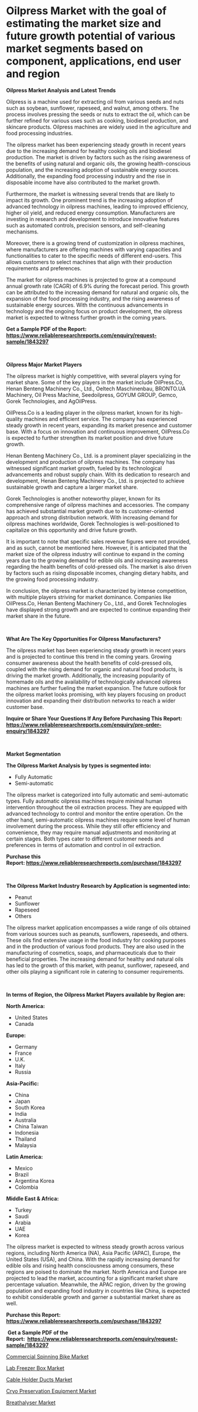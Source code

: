 <p><h1>Oilpress Market with the goal of estimating the market size and future growth potential of various market segments based on component, applications, end user and region</h1></p><p><strong>Oilpress Market Analysis and Latest Trends</strong></p>
<p><p>Oilpress is a machine used for extracting oil from various seeds and nuts such as soybean, sunflower, rapeseed, and walnut, among others. The process involves pressing the seeds or nuts to extract the oil, which can be further refined for various uses such as cooking, biodiesel production, and skincare products. Oilpress machines are widely used in the agriculture and food processing industries.</p><p>The oilpress market has been experiencing steady growth in recent years due to the increasing demand for healthy cooking oils and biodiesel production. The market is driven by factors such as the rising awareness of the benefits of using natural and organic oils, the growing health-conscious population, and the increasing adoption of sustainable energy sources. Additionally, the expanding food processing industry and the rise in disposable income have also contributed to the market growth.</p><p>Furthermore, the market is witnessing several trends that are likely to impact its growth. One prominent trend is the increasing adoption of advanced technology in oilpress machines, leading to improved efficiency, higher oil yield, and reduced energy consumption. Manufacturers are investing in research and development to introduce innovative features such as automated controls, precision sensors, and self-cleaning mechanisms.</p><p>Moreover, there is a growing trend of customization in oilpress machines, where manufacturers are offering machines with varying capacities and functionalities to cater to the specific needs of different end-users. This allows customers to select machines that align with their production requirements and preferences.</p><p>The market for oilpress machines is projected to grow at a compound annual growth rate (CAGR) of 6.9% during the forecast period. This growth can be attributed to the increasing demand for natural and organic oils, the expansion of the food processing industry, and the rising awareness of sustainable energy sources. With the continuous advancements in technology and the ongoing focus on product development, the oilpress market is expected to witness further growth in the coming years.</p></p>
<p><strong>Get a Sample PDF of the Report:&nbsp; <a href="https://www.reliableresearchreports.com/enquiry/request-sample/1843297">https://www.reliableresearchreports.com/enquiry/request-sample/1843297</a></strong></p>
<p>&nbsp;</p>
<p><strong>Oilpress Major Market Players</strong></p>
<p><p>The oilpress market is highly competitive, with several players vying for market share. Some of the key players in the market include OilPress.Co, Henan Benteng Machinery Co., Ltd., Oeltech Maschinenbau, BRONTO.UA Machinery, Oil Press Machine, Seedoilpress, GOYUM GROUP, Gemco, Gorek Technologies, and AgOilPress.</p><p>OilPress.Co is a leading player in the oilpress market, known for its high-quality machines and efficient service. The company has experienced steady growth in recent years, expanding its market presence and customer base. With a focus on innovation and continuous improvement, OilPress.Co is expected to further strengthen its market position and drive future growth.</p><p>Henan Benteng Machinery Co., Ltd. is a prominent player specializing in the development and production of oilpress machines. The company has witnessed significant market growth, fueled by its technological advancements and robust supply chain. With its dedication to research and development, Henan Benteng Machinery Co., Ltd. is projected to achieve sustainable growth and capture a larger market share.</p><p>Gorek Technologies is another noteworthy player, known for its comprehensive range of oilpress machines and accessories. The company has achieved substantial market growth due to its customer-oriented approach and strong distribution network. With increasing demand for oilpress machines worldwide, Gorek Technologies is well-positioned to capitalize on this opportunity and drive future growth.</p><p>It is important to note that specific sales revenue figures were not provided, and as such, cannot be mentioned here. However, it is anticipated that the market size of the oilpress industry will continue to expand in the coming years due to the growing demand for edible oils and increasing awareness regarding the health benefits of cold-pressed oils. The market is also driven by factors such as rising disposable incomes, changing dietary habits, and the growing food processing industry.</p><p>In conclusion, the oilpress market is characterized by intense competition, with multiple players striving for market dominance. Companies like OilPress.Co, Henan Benteng Machinery Co., Ltd., and Gorek Technologies have displayed strong growth and are expected to continue expanding their market share in the future.</p></p>
<p>&nbsp;</p>
<p><strong>What Are The Key Opportunities For Oilpress Manufacturers?</strong></p>
<p><p>The oilpress market has been experiencing steady growth in recent years and is projected to continue this trend in the coming years. Growing consumer awareness about the health benefits of cold-pressed oils, coupled with the rising demand for organic and natural food products, is driving the market growth. Additionally, the increasing popularity of homemade oils and the availability of technologically advanced oilpress machines are further fueling the market expansion. The future outlook for the oilpress market looks promising, with key players focusing on product innovation and expanding their distribution networks to reach a wider customer base.</p></p>
<p><strong>Inquire or Share Your Questions If Any Before Purchasing This Report: <a href="https://www.reliableresearchreports.com/enquiry/pre-order-enquiry/1843297">https://www.reliableresearchreports.com/enquiry/pre-order-enquiry/1843297</a></strong></p>
<p>&nbsp;</p>
<p><strong>Market Segmentation</strong></p>
<p><strong>The Oilpress Market Analysis by types is segmented into:</strong></p>
<p><ul><li>Fully Automatic</li><li>Semi-automatic</li></ul></p>
<p><p>The oilpress market is categorized into fully automatic and semi-automatic types. Fully automatic oilpress machines require minimal human intervention throughout the oil extraction process. They are equipped with advanced technology to control and monitor the entire operation. On the other hand, semi-automatic oilpress machines require some level of human involvement during the process. While they still offer efficiency and convenience, they may require manual adjustments and monitoring at certain stages. Both types cater to different customer needs and preferences in terms of automation and control in oil extraction.</p></p>
<p><strong>Purchase this Report:&nbsp;<a href="https://www.reliableresearchreports.com/purchase/1843297">https://www.reliableresearchreports.com/purchase/1843297</a></strong></p>
<p>&nbsp;</p>
<p><strong>The Oilpress Market Industry Research by Application is segmented into:</strong></p>
<p><ul><li>Peanut</li><li>Sunflower</li><li>Rapeseed</li><li>Others</li></ul></p>
<p><p>The oilpress market application encompasses a wide range of oils obtained from various sources such as peanuts, sunflowers, rapeseeds, and others. These oils find extensive usage in the food industry for cooking purposes and in the production of various food products. They are also used in the manufacturing of cosmetics, soaps, and pharmaceuticals due to their beneficial properties. The increasing demand for healthy and natural oils has led to the growth of this market, with peanut, sunflower, rapeseed, and other oils playing a significant role in catering to consumer requirements.</p></p>
<p>&nbsp;</p>
<p><strong>In terms of Region, the Oilpress Market Players available by Region are:</strong></p>
<p>
    <p> <strong> North America: </strong>
        <ul>
            <li>United States</li>
            <li>Canada</li>
        </ul>
        </p> 
    <p> <strong> Europe: </strong>
        <ul>
            <li>Germany</li>
            <li>France</li>
            <li>U.K.</li>
            <li>Italy</li>
            <li>Russia</li>
        </ul>
        </p> 
    <p> <strong> Asia-Pacific: </strong>
        <ul>
            <li>China</li>
            <li>Japan</li>
            <li>South Korea</li>
            <li>India</li>
            <li>Australia</li>
            <li>China Taiwan</li>
            <li>Indonesia</li>
            <li>Thailand</li>
            <li>Malaysia</li>
        </ul>
        </p> 
    <p> <strong> Latin America: </strong>
        <ul>
            <li>Mexico</li>
            <li>Brazil</li>
            <li>Argentina Korea</li>
            <li>Colombia</li>
        </ul>
        </p> 
    <p> <strong> Middle East & Africa: </strong>
        <ul>
            <li>Turkey</li>
            <li>Saudi</li>
            <li>Arabia</li>
            <li>UAE</li>
            <li>Korea</li>
        </ul>
    </p>
    </p>
<p><p>The oilpress market is expected to witness steady growth across various regions, including North America (NA), Asia Pacific (APAC), Europe, the United States (USA), and China. With the rapidly increasing demand for edible oils and rising health consciousness among consumers, these regions are poised to dominate the market. North America and Europe are projected to lead the market, accounting for a significant market share percentage valuation. Meanwhile, the APAC region, driven by the growing population and expanding food industry in countries like China, is expected to exhibit considerable growth and garner a substantial market share as well.</p></p>
<p><strong>Purchase this Report: <a href="https://www.reliableresearchreports.com/purchase/1843297">https://www.reliableresearchreports.com/purchase/1843297</a></strong></p>
<p>&nbsp;<strong>Get a Sample PDF of the Report:&nbsp;&nbsp;<a href="https://www.reliableresearchreports.com/enquiry/request-sample/1843297">https://www.reliableresearchreports.com/enquiry/request-sample/1843297</a></strong></p>
<p><strong></strong></p>
<p><p><a href="https://github.com/angelajermaine/Market-Research-Report-List-1/blob/main/commercial-spinning-bike-market.md">Commercial Spinning Bike Market</a></p><p><a href="https://medium.com/@jessicajones1965/lab-freezer-box-market-size-cagr-trends-2024-2030-0c5b28913a73">Lab Freezer Box Market</a></p><p><a href="https://medium.com/@jessicajones1965/cable-holder-ducts-market-trends-forecast-and-competitive-analysis-to-2030-78f60ef01d9a">Cable Holder Ducts Market</a></p><p><a href="https://medium.com/@jessicajones1965/cryo-preservation-equipment-market-report-reveals-the-latest-trends-and-growth-opportunities-of-d0f24b342233">Cryo Preservation Equipment Market</a></p><p><a href="https://github.com/laholand/Market-Research-Report-List-1/blob/main/breathalyser-market.md">Breathalyser Market</a></p></p>